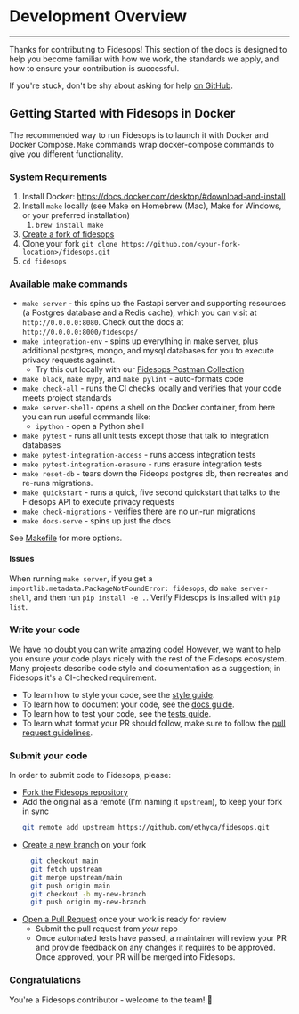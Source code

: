 # Development Overview

---

Thanks for contributing to Fidesops! This section of the docs is designed to help you become familiar with how we work, the standards we apply, and how to ensure your contribution is successful.

If you're stuck, don't be shy about asking for help [on GitHub](https://github.com/ethyca/fidesops/issues).

## Getting Started with Fidesops in Docker

The recommended way to run Fidesops is to launch it with Docker and Docker Compose. `Make` commands wrap docker-compose 
commands to give you different functionality.

### System Requirements 

1. Install Docker: https://docs.docker.com/desktop/#download-and-install
2. Install `make` locally (see Make on Homebrew (Mac), Make for Windows, or your preferred installation) 
   1. `brew install make`
3. [Create a fork of fidesops](https://docs.github.com/en/get-started/quickstart/fork-a-repo) 
4. Clone your fork `git clone https://github.com/<your-fork-location>/fidesops.git`
5. `cd fidesops`

### Available make commands
- `make server` - this spins up the Fastapi server and supporting resources (a Postgres database and a Redis cache), which you can visit at `http://0.0.0.0:8080`. Check out the docs at `http://0.0.0.0:8000/fidesops/`
- `make integration-env` - spins up everything in make server, plus additional postgres, mongo, and mysql databases for you to execute privacy requests against.
    - Try this out locally with our [Fidesops Postman Collection](../postman/Fidesops.postman_collection.json)
- `make black`, `make mypy`, and `make pylint` - auto-formats code
- `make check-all` - runs the CI checks locally and verifies that your code meets project standards
- `make server-shell`-  opens a shell on the Docker container, from here you can run useful commands like:
  - `ipython` - open a Python shell
- `make pytest` - runs all unit tests except those that talk to integration databases
- `make pytest-integration-access` - runs access integration tests
- `make pytest-integration-erasure` - runs erasure integration tests
- `make reset-db` - tears down the Fideops postgres db, then recreates and re-runs migrations.
- `make quickstart` - runs a quick, five second quickstart that talks to the Fidesops API to execute privacy requests
- `make check-migrations` - verifies there are no un-run migrations 
- `make docs-serve` - spins up just the docs

See [Makefile](../../../../Makefile) for more options. 


#### Issues 
When running `make server`, if you get a `importlib.metadata.PackageNotFoundError: fidesops`, do `make server-shell`,
and then run `pip install -e .`. Verify Fidesops is installed with `pip list`. 


### Write your code

We have no doubt you can write amazing code! However, we want to help you ensure your code plays nicely with the rest of the Fidesops ecosystem. Many projects describe code style and documentation as a suggestion; in Fidesops it's a CI-checked requirement.

* To learn how to style your code, see the [style guide](code_style.md).
* To learn how to document your code, see the [docs guide](documentation.md).
* To learn how to test your code, see the [tests guide](testing.md).
* To learn what format your PR should follow, make sure to follow the [pull request guidelines](pull_requests.md).

### Submit your code

In order to submit code to Fidesops, please:

* [Fork the Fidesops repository](https://help.github.com/en/articles/fork-a-repo)
* Add the original as a remote (I'm naming it `upstream`), to keep your fork in sync
  ```bash
  git remote add upstream https://github.com/ethyca/fidesops.git
  ```
* [Create a new branch](https://help.github.com/en/desktop/contributing-to-projects/creating-a-branch-for-your-work) on your fork
  ```bash
    git checkout main 
    git fetch upstream 
    git merge upstream/main 
    git push origin main 
    git checkout -b my-new-branch
    git push origin my-new-branch 
    ```
* [Open a Pull Request](https://help.github.com/en/articles/creating-a-pull-request-from-a-fork) once your work is ready for review
  * Submit the pull request from *your* repo
  * Once automated tests have passed, a maintainer will review your PR and provide feedback on any changes it requires to be approved. Once approved, your PR will be merged into Fidesops.
  

### Congratulations

You're a Fidesops contributor - welcome to the team! 🎉
